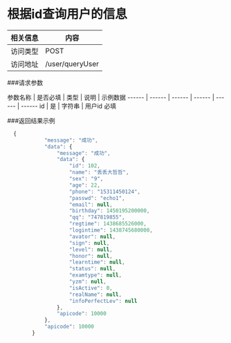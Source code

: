 

# 根据id查询用户的信息
 相关信息 | 内容
 ------ | ------
 访问类型 | POST
 访问地址 | /user/queryUser

###请求参数

 参数名称 | 是否必填 | 类型 | 说明 | 示例数据
 ------ | ------ | ------ | ------ | ------ | ------
 id | 是 | 字符串 | 用户id 必填

###返回结果示例

```javascript
  {
			"message": "成功",
			"data": {
				"message": "成功",
				"data": {
					"id": 102,
					"name": "丢丢大哲哲",
					"sex": "9",
					"age": 22,
					"phone": "15311450124",
					"passwd": "echo1",
					"email": null,
					"birthday": 1450195200000,
					"qq": "747819855",
					"regtime": 1438685526000,
					"logintime": 1438745680000,
					"avator": null,
					"sign": null,
					"level": null,
					"honor": null,
					"learntime": null,
					"status": null,
					"examtype": null,
					"yzm": null,
					"isActive": 0,
					"realName": null,
					"infoPerfectLev": null
				},
				"apicode": 10000
			},
			"apicode": 10000
		}



```
